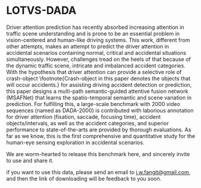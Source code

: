 # LOTVS-DADA
Driver attention prediction has recently absorbed increasing attention in traffic scene understanding and is prone to be an essential problem in vision-centered and human-like driving systems. This work, different from other attempts, makes an attempt to predict the driver attention in accidental scenarios containing normal, critical and accidental situations simultaneously. However, challenges tread on the heels of that because of the dynamic traffic scene, intricate and imbalanced accident categories. With the hypothesis that driver attention can provide a selective role of crash-object \footnote{Crash-object in this paper denotes the objects that will occur accidents.} for assisting driving accident detection or prediction, this paper designs a multi-path semantic-guided attentive fusion network (MSAFNet) that learns the spatio-temporal semantic and scene variation in prediction. For fulfilling this, a large-scale benchmark with 2000 video sequences (named as DADA-2000) is contributed with laborious annotation for driver attention (fixation, saccade, focusing time), accident objects/intervals, as well as the accident categories, and superior performance to state-of-the-arts are provided by thorough evaluations. As far as we know, this is the first comprehensive and quantitative study for the human-eye sensing exploration in accidental scenarios. 

We are worm-hearted to release this benchmark here, and sincerely invite to use and share it.

if you want to use this data, please send an email to j.w.fangit@gmail.com, and then the link of downloading will be feedback to you soon.
